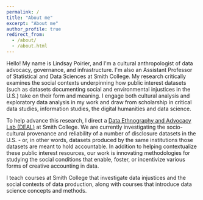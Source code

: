```yaml
---
permalink: /
title: "About me"
excerpt: "About me"
author_profile: true
redirect_from: 
  - /about/
  - /about.html
---
```


Hello! My name is Lindsay Poirier, and I'm a cultural anthropologist of data advocacy, governance, and infrastructure. I'm also an Assistant Professor of Statistical and Data Sciences at Smith College. My research critically examines the social contexts underpinning how public interest datasets (such as datasets documenting social and environmental injustices in the U.S.) take on their form and meaning. I engage both cultural analysis and exploratory data analysis in my work and draw from scholarship in critical data studies, information studies, the digital humanities and data science. 

To help advance this research, I direct a [Data Ethnography and Advocacy Lab (DEAL)](deal.html) at Smith College. We are currently investigating the socio-cultural provenance and reliability of a number of disclosure datasets in the U.S. - or, in other words, datasets produced by the same institutions those datasets are meant to hold accountable. In addition to helping contextualize these public interest resources, our work is innovating methodologies for studying the social conditions that enable, foster, or incentivize various forms of creative accounting in data.

I teach courses at Smith College that investigate data injustices and the social contexts of data production, along with courses that introduce data science concepts and methods. 

